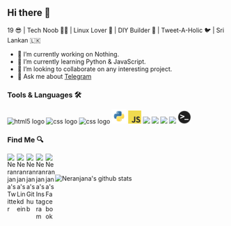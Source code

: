 ## Hi there 👋

19 😎 | Tech Noob 👨‍💻  | Linux Lover 🐧 | DIY Builder 🤖 | Tweet-A-Holic 🐦 | Sri Lankan 🇱🇰

- 🔭 I’m currently working on Nothing.
- 🌱 I’m currently learning Python & JavaScript.
- 👯 I’m looking to collaborate on any interesting project.
- 💬 Ask me about [Telegram](https://telegram)
<!--
- 🤔 I’m looking for help with ...
- 📫 How to reach me: ...
- 😄 Pronouns: ...
- ⚡ Fun fact: ...
-->

### Tools & Languages 🛠

<in><img src="https://img.icons8.com/color/2x/html-5.png" alt="html5 logo" width="34"></in>
<in><img src="https://img.icons8.com/color/48/000000/css3.png" alt="css logo" width="34"></in>
<in><img src="https://img.icons8.com/color/48/000000/bootstrap.png" alt="css logo" width="34"></in>
<in><img height="34" src="https://raw.githubusercontent.com/github/explore/80688e429a7d4ef2fca1e82350fe8e3517d3494d/topics/python/python.png"></in>
<in><img height="30" src="https://raw.githubusercontent.com/github/explore/80688e429a7d4ef2fca1e82350fe8e3517d3494d/topics/javascript/javascript.png"></in>
<in><img height="30" src="https://img.icons8.com/fluent/48/000000/visual-studio-code-2019.png"></in>
<in><img height="30" src="https://img.icons8.com/color/48/000000/heroku.png"></in>
<in><img height="30" src="https://img.icons8.com/color/48/000000/google-cloud-platform.png"></in>
<in><img height="34" src="https://img.icons8.com/color/50/000000/git.png"></in>
<in><img height="30" src="https://raw.githubusercontent.com/github/explore/80688e429a7d4ef2fca1e82350fe8e3517d3494d/topics/terminal/terminal.png"></in>

### Find Me 🔍

  <a href="https://twitter.com/NandiyaLive">
  <img align="left" alt="Neranjana's Twitter" width="22px" src="https://cdn.jsdelivr.net/npm/simple-icons@v3/icons/twitter.svg" />
</a>
<a href="https://linkedin.com/in/NeranjanaPrasad">
  <img align="left" alt="Neranjana's Linkdein" width="22px" src="https://cdn.jsdelivr.net/npm/simple-icons@v3/icons/linkedin.svg" />
</a>
<a href="https://github.com/NandiyaLive">
  <img align="left" alt="Neranjana's Github" width="22px" src="https://cdn.jsdelivr.net/npm/simple-icons@v3/icons/github.svg" />
</a>
<a href="https://instagram.com/NandiyaLive">
  <img align="left" alt="Neranjana's Instagram" width="22px" src="https://cdn.jsdelivr.net/npm/simple-icons@v3/icons/instagram.svg" />
</a>
<a href="https://www.facebook.com/NandiyaLive">
  <img align="left" alt="Neranjana's Facebook" width="22px" src="https://cdn.jsdelivr.net/npm/simple-icons@v3/icons/facebook.svg" />
</a>
<br><br>

![Neranjana's github stats](https://github-readme-stats.vercel.app/api?username=nandiyalive&show_icons=true&theme=dark)
